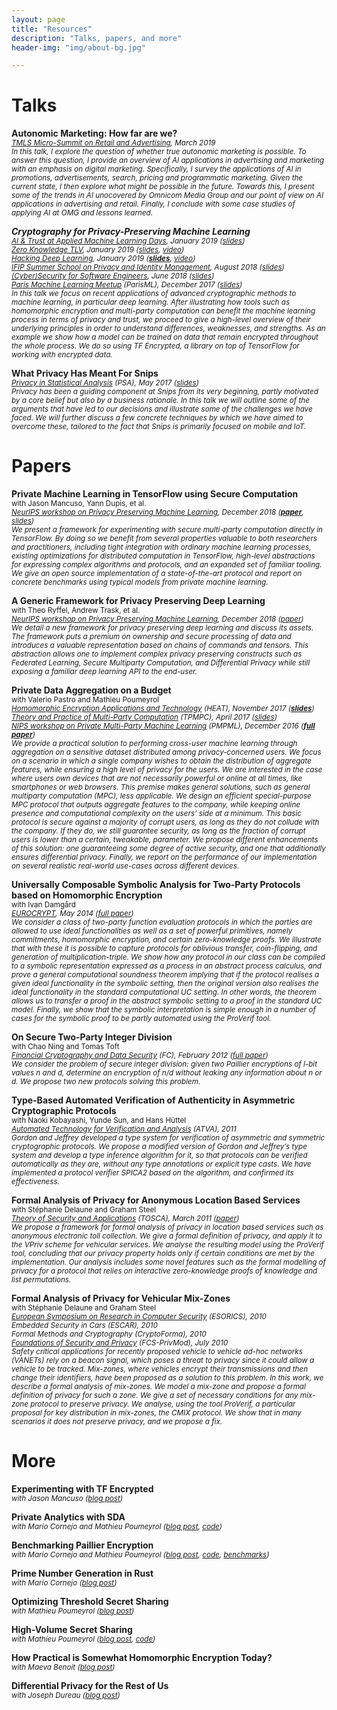```yaml
---
layout: page
title: "Resources"
description: "Talks, papers, and more"
header-img: "img/about-bg.jpg"

---
```


# Talks

<strong>Autonomic Marketing: How far are we?</strong>
<br/><small><em>[TMLS Micro-Summit on Retail and Advertising](https://www.eventbrite.ca/e/toronto-machine-learning-micro-summit-series-tmls-retail-and-advertising-special-focus-tickets-56919639173#), March 2019 </em></small>
<br/><small><em>In this talk, I explore the question of whether true autonomic marketing is possible. To answer this question, I provide an overview of AI applications in advertising and marketing with an emphasis on digital marketing. Specifically, I survey the applications of AI in promotions, advertisements, search, pricing and programmatic marketing. Given the current state, I then explore what might be possible in the future. Towards this, I present some of the trends in AI unocovered by Omnicom Media Group and our point of view on AI applications in advertising and retail. Finally, I conclude with some case studies of applying AI at OMG and lessons learned.</em></small>

<strong><em>Cryptography for Privacy-Preserving Machine Learning</em></strong>
<br/><small><em>[AI & Trust at Applied Machine Learning Days](https://www.appliedmldays.org/tracks/16), January 2019 ([slides](https://github.com/mortendahl/talks/blob/master/AMLD19-slides.pdf))</em></small>
<br/><small><em>[Zero Knowledge TLV](https://www.meetup.com/Zero-Knowledge-TLV/events/257367262/), January 2019 ([slides](https://github.com/mortendahl/talks/blob/master/ZKTLV19-slides.pdf), [video](https://www.youtube.com/watch?v=kiB882Gphlc&index=6&list=PLPBfQd03L-pEQPAWAVgCNd1imztlg0HcA))</em></small>
<br/><small><em>[Hacking Deep Learning](https://deep-learning.forms-wizard.co.il/), January 2019 (**[slides](https://github.com/mortendahl/talks/blob/master/HDL19-slides.pdf)**, [video](https://www.youtube.com/watch?v=KkJZgYPEkkA&list=PL8Vt-7cSFnw1dO9kc2_SQQRchzpQQDYXy&index=3))</em></small>
<br/><small><em>[IFIP Summer School on Privacy and Identity Management](https://www.ifip-summerschool.org/), August 2018 ([slides](https://github.com/mortendahl/talks/blob/master/IFIP18-slides.pdf))</em></small>
<br/><small><em>[(Cyber)Security for Software Engineers](https://www.meetup.com/Security-in-the-cloud/events/250842210/), June 2018 ([slides](https://github.com/mortendahl/talks/raw/master/ParisCybersecurity18-slides.pdf))</em></small>
<br/><small><em>[Paris Machine Learning Meetup](https://www.meetup.com/Paris-Machine-learning-applications-group/events/241149337/) (ParisML), December 2017 ([slides](https://github.com/mortendahl/talks/raw/master/ParisML17.pdf))</em></small>
<br/><small><em>In this talk we focus on recent applications of advanced cryptographic methods to machine learning, in particular deep learning. After illustrating how tools such as homomorphic encryption and multi-party computation can benefit the machine learning process in terms of privacy and trust, we proceed to give a high-level overview of their underlying principles in order to understand differences, weaknesses, and strengths. As an example we show how a model can be trained on data that remain encrypted throughout the whole process. We do so using TF Encrypted, a library on top of TensorFlow for working with encrypted data.</em></small>

<strong>What Privacy Has Meant For Snips</strong>
<br/><small><em>[Privacy in Statistical Analysis](http://wwwf.imperial.ac.uk/~nadams/events/ic-rss2017/ic-rss2017.html) (PSA), May 2017 ([slides](https://github.com/mortendahl/talks/raw/master/PSA17-slides.pdf))</em></small>
<br/><small><em>Privacy has been a guiding component at Snips from its very beginning, partly motivated by a core belief but also by a business rationale. In this talk we will outline some of the arguments that have led to our decisions and illustrate some of the challenges we have faced. We will further discuss a few concrete techniques by which we have aimed to overcome these, tailored to the fact that Snips is primarily focused on mobile and IoT.</em></small>

# Papers

<strong>Private Machine Learning in TensorFlow using Secure Computation</strong>
<br/><small>with  Jason Mancuso, Yann Dupis, et al.</small>
<br/><small><em>[NeurIPS workshop on Privacy Preserving Machine Learning](https://ppml-workshop.github.io/ppml/), December 2018 (**[paper](https://arxiv.org/abs/1810.08130)**, [slides](https://github.com/mortendahl/talks/raw/master/PPML18-slides.pdf))</em></small>
<br/><small><em>We present a framework for experimenting with secure multi-party computation directly in TensorFlow. By doing so we benefit from several properties valuable to both researchers and practitioners, including tight integration with ordinary machine learning processes, existing optimizations for distributed computation in TensorFlow, high-level abstractions for expressing complex algorithms and protocols, and an expanded set of familiar tooling. We give an open source implementation of a state-of-the-art protocol and report on concrete benchmarks using typical models from private machine learning.</em></small>

<strong>A Generic Framework for Privacy Preserving Deep Learning</strong>
<br/><small>with Theo Ryffel, Andrew Trask, et al.</small>
<br/><small><em>[NeurIPS workshop on Privacy Preserving Machine Learning](https://ppml-workshop.github.io/ppml/), December 2018 ([paper](https://arxiv.org/abs/1811.04017))</em></small>
<br/><small><em>We detail a new framework for privacy preserving deep learning and discuss its assets. The framework puts a premium on ownership and secure processing of data and introduces a valuable representation based on chains of commands and tensors. This abstraction allows one to implement complex privacy preserving constructs such as Federated Learning, Secure Multiparty Computation, and Differential Privacy while still exposing a familiar deep learning API to the end-user.</em></small>

<strong>Private Data Aggregation on a Budget</strong>
<br/><small>with Valerio Pastro and Mathieu Poumeyrol</small>
<br/><small><em>[Homomorphic Encryption Applications and Technology](https://heat-project.eu/finalworkshop/) (HEAT), November 2017 (**[slides](https://github.com/mortendahl/talks/raw/master/HEAT17-slides.pdf)**)</em></small>
<br/><small><em>[Theory and Practice of Multi-Party Computation](http://www.multipartycomputation.com/tpmpc-2017) (TPMPC), April 2017 ([slides](https://github.com/mortendahl/talks/raw/master/TPMPC17-slides.pdf))</em></small>
<br/><small><em>[NIPS workshop on Private Multi-Party Machine Learning](https://pmpml.github.io/PMPML16/) (PMPML), December 2016 (**[full paper](https://eprint.iacr.org/2017/643)**)</em></small>
<br/><small><em>We provide a practical solution to performing cross-user machine learning through aggregation on a sensitive dataset distributed among privacy-concerned users. We focus on a scenario in which a single company wishes to obtain the distribution of aggregate features, while ensuring a high level of privacy for the users. We are interested in the case where users own devices that are not necessarily powerful or online at all times, like smartphones or web browsers. This premise makes general solutions, such as general multiparty computation (MPC), less applicable. We design an efficient special-purpose MPC protocol that outputs aggregate features to the company, while keeping online presence and computational complexity on the users’ side at a minimum. This basic protocol is secure against a majority of corrupt users, as long as they do not collude with the company. If they do, we still guarantee security, as long as the fraction of corrupt users is lower than a certain, tweakable, parameter. We propose different enhancements of this solution: one guaranteeing some degree of active security, and one that additionally ensures differential privacy. Finally, we report on the performance of our implementation on several realistic real-world use-cases across different devices.</em></small>

<strong>Universally Composable Symbolic Analysis for Two-Party Protocols based on Homomorphic Encryption</strong>
<br/><small>with Ivan Damgård</small>
<br/><small><em>[EUROCRYPT](http://ec14.compute.dtu.dk/), May 2014 ([full paper](https://eprint.iacr.org/2013/296))</em></small>
<br/><small><em>We consider a class of two-party function evaluation protocols in which the parties are allowed to use ideal functionalities as well as a set of powerful primitives, namely commitments, homomorphic encryption, and certain zero-knowledge proofs. We illustrate that with these it is possible to capture protocols for oblivious transfer, coin-flipping, and generation of multiplication-triple.
We show how any protocol in our class can be compiled to a symbolic representation expressed as a process in an abstract process calculus, and prove a general computational soundness theorem implying that if the protocol realises a given ideal functionality in the symbolic setting, then the original version also realises the ideal functionality in the standard computational UC setting. In other words, the theorem allows us to transfer a proof in the abstract symbolic setting to a proof in the standard UC model. Finally, we show that the symbolic interpretation is simple enough in a number of cases for the symbolic proof to be partly automated using the ProVerif tool.</em></small>

<strong>On Secure Two-Party Integer Division</strong>
<br/><small>with Chao Ning and Tomas Toft</small>
<br/><small><em>[Financial Cryptography and Data Security](https://fc12.ifca.ai/) (FC), February 2012 ([full paper](https://eprint.iacr.org/2012/164))</em></small>
<br/><small><em>We consider the problem of secure integer division: given two Paillier encryptions of l-bit values n and d, determine an encryption of n/d without leaking any information about n or d. We propose two new protocols solving this problem.</em></small>

<strong>Type-Based Automated Verification of Authenticity in Asymmetric Cryptographic Protocols</strong>
<br/><small>with Naoki Kobayashi, Yunde Sun, and Hans Hüttel</small>
<br/><small><em>[Automated Technology for Verification and Analysis](https://link.springer.com/conference/atva) (ATVA), 2011</em></small>
<br/><small><em>Gordon and Jeffrey developed a type system for verification of asymmetric and symmetric cryptographic protocols. We propose a modified version of Gordon and Jeffrey’s type system and develop a type inference algorithm for it, so that protocols can be verified automatically as they are, without any type annotations or explicit type casts. We have implemented a protocol verifier SPICA2 based on the algorithm, and confirmed its effectiveness.</em></small>

<strong>Formal Analysis of Privacy for Anonymous Location Based Services</strong>
<br/><small>with Stéphanie Delaune and Graham Steel</small>
<br/><small><em>[Theory of Security and Applications](https://www.springer.com/us/book/9783642273742) (TOSCA), March 2011 ([paper](http://www.lsv.fr/Publis/PAPERS/PDF/DDS-tosca11.pdf))</em></small>
<br/><small><em>We propose a framework for formal analysis of privacy in location based services such as anonymous electronic toll collection. We give a formal definition of privacy, and apply it to the VPriv scheme for vehicular services. We analyse the resulting model using the ProVerif tool, concluding that our privacy property holds only if certain conditions are met by the implementation. Our analysis includes some novel features such as the formal modelling of privacy for a protocol that relies on interactive zero-knowledge proofs of knowledge and list permutations.</em></small>

<strong>Formal Analysis of Privacy for Vehicular Mix-Zones</strong>
<br/><small>with Stéphanie Delaune and Graham Steel</small>
<br/><small><em>[European Symposium on Research in Computer Security](https://dblp.uni-trier.de/db/conf/esorics/esorics2010.html) (ESORICS), 2010</em></small>
<br/><small><em>Embedded Security in Cars (ESCAR), 2010</em></small>
<br/><small><em>Formal Methods and Cryptography (CryptoForma), 2010</em></small>
<br/><small><em>[Foundations of Security and Privacy](http://www.floc-conference.org/FCS-PrivMod-home.html) (FCS-PrivMod), July 2010</em></small>
<br/><small><em>Safety critical applications for recently proposed vehicle to vehicle ad-hoc networks (VANETs) rely on a beacon signal, which poses a threat to privacy since it could allow a vehicle to be tracked. Mix-zones, where vehicles encrypt their transmissions and then change their identifiers, have been proposed as a solution to this problem. In this work, we describe a formal analysis of mix-zones. We model a mix-zone and propose a formal definition of privacy for such a zone. We give a set of necessary conditions for any mix-zone protocol to preserve privacy. We analyse, using the tool ProVerif, a particular proposal for key distribution in mix-zones, the CMIX protocol. We show that in many scenarios it does not preserve privacy, and we propose a fix.</em></small>

# More

<strong>Experimenting with TF Encrypted</strong>
<br/><small><em>with Jason Mancuso ([blog post](https://medium.com/dropoutlabs/experimenting-with-tf-encrypted-fe37977ff03c))</em></small>

<strong>Private Analytics with SDA</strong>
<br/><small><em>with Mario Cornejo and Mathieu Poumeyrol ([blog post](https://medium.com/snips-ai/private-analytics-with-sda-d98a0251ab32), [code](https://github.com/snipsco/sda))</em></small>

<strong>Benchmarking Paillier Encryption</strong>
<br/><small><em>with Mario Cornejo and Mathieu Poumeyrol ([blog post](https://medium.com/snips-ai/benchmarking-paillier-encryption-15631a0b5ad8), [code](https://github.com/mortendahl/rust-paillier), [benchmarks](https://github.com/mortendahl/paillier-libraries-benchmarks))</em></small>

<strong>Prime Number Generation in Rust</strong>
<br/><small><em>with Mario Cornejo ([blog post](https://medium.com/snips-ai/prime-number-generation-2a02f28508ff))</em></small>

<strong>Optimizing Threshold Secret Sharing</strong>
<br/><small><em>with Mathieu Poumeyrol ([blog post](https://medium.com/snips-ai/optimizing-threshold-secret-sharing-c877901231e5))</em></small>

<strong>High-Volume Secret Sharing</strong>
<br/><small><em>with Mathieu Poumeyrol ([blog post](https://medium.com/snips-ai/high-volume-secret-sharing-2e7dc5b41e9a), [code](https://github.com/mortendahl/rust-threshold-secret-sharing))</em></small>

<strong>How Practical is Somewhat Homomorphic Encryption Today?</strong>
<br/><small><em>with Maeva Benoit ([blog post](https://medium.com/snips-ai/how-practical-is-somewhat-homomorphic-encryption-today-6818d1c6f7f6))</em></small>

<strong>Differential Privacy for the Rest of Us</strong>
<br/><small><em>with Joseph Dureau ([blog post](https://medium.com/snips-ai/differential-privacy-for-the-rest-of-us-665e053cec17))</em></small>

